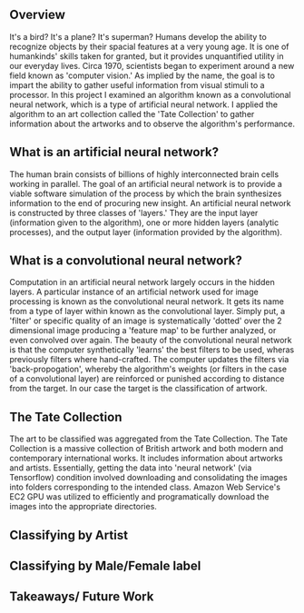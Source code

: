 ## Overview
It's a bird? It's a plane? It's superman? Humans develop the ability to recognize objects by their spacial features at a very young age. It is one of humankinds' skills taken for granted, but it provides unquantified utility in our everyday lives. Circa 1970, scientists began to experiment around a new field known as 'computer vision.' As implied by the name, the goal is to impart the ability to gather useful information from visual stimuli to a processor. In this project I examined an algorithm known as a convolutional neural network, which is a type of artificial neural network. I applied the algorithm to an art collection called the 'Tate Collection' to gather information about the artworks and to observe the algorithm's performance.

## What is an artificial neural network?
The human brain consists of billions of highly interconnected brain cells working in parallel. The goal of an artificial neural network is to provide a viable software simulation of the process by which the brain synthesizes information to the end of procuring new insight. An artificial neural network is constructed by three classes of 'layers.' They are the input layer (information given to the algorithm), one or more hidden layers (analytic processes), and the output layer (information provided by the algorithm). 

## What is a convolutional neural network?
Computation in an artificial neural network largely occurs in the hidden layers. A particular instance of an artificial network used for image processing is known as the convolutional neural network. It gets its name from a type of layer within known as the convolutional layer. Simply put, a 'filter' or specific quality of an image is systematically 'dotted' over the 2 dimensional image producing a 'feature map' to be further analyzed, or even convolved over again. The beauty of the convolutional neural network is that the computer synthetically 'learns' the best filters to be used, wheras previously filters where hand-crafted. The computer updates the filters via 'back-propogation', whereby the algorithm's weights (or filters in the case of a convolutional layer) are reinforced or punished according to distance from the target. In our case the target is the classification of artwork.

## The Tate Collection
The art to be classified was aggregated from the Tate Collection. The Tate Collection is a massive collection of British artwork and both modern and contemporary international works. It includes information about artworks and artists. Essentially, getting the data into 'neural network' (via Tensorflow) condition involved downloading and consolidating the images into folders corresponding to the intended class. Amazon Web Service's EC2 GPU was utilized to efficiently and programatically download the images into the appropriate directories. 

## Classifying by Artist


## Classifying by Male/Female label

## Takeaways/ Future Work


